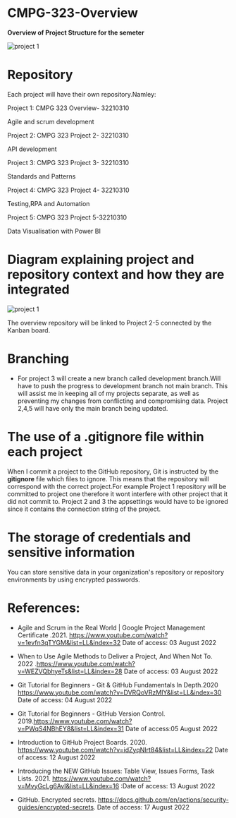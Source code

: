 # CMPG-323-Overview
**Overview of Project Structure for the semeter**

![project 1](https://user-images.githubusercontent.com/38375869/201462059-cb8244a4-131b-4923-9f1b-d0089a43c891.gif)

# **Repository**

Each project will have their own repository.Namley:

Project 1: CMPG 323 Overview- 32210310

Agile and scrum development

Project 2: CMPG 323 Project 2- 32210310

API development

Project 3: CMPG 323 Project 3- 32210310 

Standards and Patterns

Project 4: CMPG 323 Project 4- 32210310

Testing,RPA and Automation

Project 5: CMPG 323 Project 5-32210310

Data Visualisation with Power BI 

# Diagram explaining project and repository context and how they are integrated
![project 1](https://user-images.githubusercontent.com/38375869/185128126-57d71388-31a4-434a-904b-0e6f5e89ae15.PNG)

The overview repository will be linked to Project 2-5 connected by the Kanban board.

# **Branching**

- For project 3 will create a new branch called development branch.Will have to push the progress to development branch not main branch. This will assist me in keeping all of my projects separate, as well as preventing my changes from conflicting and compromising data. Project 2,4,5 will have only the main branch being updated.


# **The use of a .gitignore file within each project**

When I commit a project to the GitHub repository, Git is instructed by the **gitignore** file which files to ignore. This means that the repository will correspond with the correct project.For example Project 1 repository will be committed to project one therefore it wont interfere with other project that it did not commit to. Project 2 and 3 the appsettings would have to be ignored since it contains the connection string of the project.


# The storage of credentials and sensitive information
You can store sensitive data in your organization's repository or repository environments by using encrypted passwords.

# References:
- Agile and Scrum in the Real World | Google Project Management Certificate .2021. https://www.youtube.com/watch?v=1evfn3qTYGM&list=LL&index=32 Date of access: 03 August 2022
- When to Use Agile Methods to Deliver a Project, And When Not To. 2022 .https://www.youtube.com/watch?v=WEZVQbhyeTs&list=LL&index=28 Date of access: 03 August 2022

- Git Tutorial for Beginners - Git & GitHub Fundamentals In Depth.2020 https://www.youtube.com/watch?v=DVRQoVRzMIY&list=LL&index=30 Date of access: 04 August 2022

- Git Tutorial for Beginners - GitHub Version Control. 2019.https://www.youtube.com/watch?v=PWqS4NBhEY8&list=LL&index=31 Date of access:05 August 2022

- Introduction to GitHub Project Boards. 2020. https://www.youtube.com/watch?v=idZyqNIrt84&list=LL&index=22 Date of access:  12 August 2022

- Introducing the NEW GitHub Issues: Table View, Issues Forms, Task Lists. 2021. https://www.youtube.com/watch?v=MvyGcLg6AvI&list=LL&index=16 :Date of access: 13 August 2022

- GitHub. Encrypted secrets. https://docs.github.com/en/actions/security-guides/encrypted-secrets. Date of access: 17 August 2022


